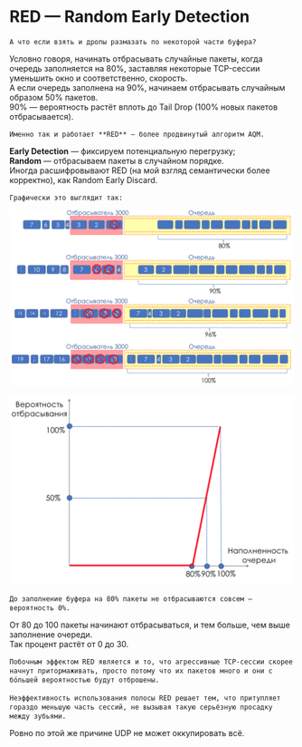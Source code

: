 # RED — Random Early Detection

    А что если взять и дропы размазать по некоторой части буфера?  
Условно говоря, начинать отбрасывать случайные пакеты, когда очередь заполняется на 80%, заставляя некоторые TCP-сессии уменьшить окно и соответственно, скорость.  
А если очередь заполнена на 90%, начинаем отбрасывать случайным образом 50% пакетов.  
90% — вероятность растёт вплоть до Tail Drop \(100% новых пакетов отбрасывается\).  
  
    Именно так и работает **RED** — более продвинутый алгоритм AQM.   
**Early Detection** — фиксируем потенциальную перегрузку;  
**Random** — отбрасываем пакеты в случайном порядке.  
Иногда расшифровывают RED \(на мой взгляд семантически более корректно\), как Random Early Discard.  
  
    Графически это выглядит так:

![](../../.gitbook/assets/image%20%2881%29.png)

![](../../.gitbook/assets/image%20%2812%29.png)

    До заполнение буфера на 80% пакеты не отбрасываются совсем — вероятность 0%.  
От 80 до 100 пакеты начинают отбрасываться, и тем больше, чем выше заполнение очереди.  
Так процент растёт от 0 до 30.  
  
    Побочным эффектом RED является и то, что агрессивные TCP-сессии скорее начнут притормаживать, просто потому что их пакетов много и они с бо́льшей вероятностью будут отброшены.  
  
    Неэффективность использования полосы RED решает тем, что притупляет гораздо меньшую часть сессий, не вызывая такую серьёзную просадку между зубьями.   
Ровно по этой же причине UDP не может оккупировать всё. 

